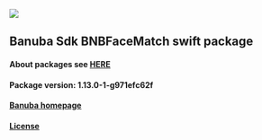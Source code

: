 [![](https://www.banuba.com/hubfs/Banuba_November2018/Images/Banuba%20SDK.png)](https://docs.banuba.com/face-ar-sdk-v1/ios/ios_overview)

## Banuba Sdk BNBFaceMatch swift package

#### About packages see [HERE](https://docs.banuba.com/face-ar-sdk-v1/ios/ios_packages)

#### Package version: **1.13.0-1-g971efc62f**

#### **[Banuba homepage](https://banuba.com)**

#### **[License](https://www.banuba.com/terms)**
